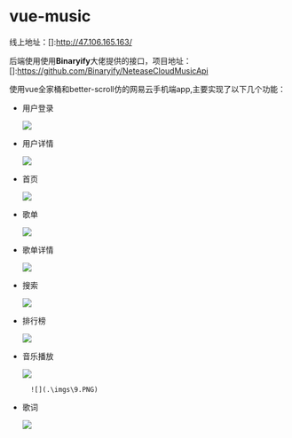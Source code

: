 # vue-music

线上地址：[]:http://47.106.165.163/

后端使用使用**Binaryify**大佬提供的接口，项目地址：[]:https://github.com/Binaryify/NeteaseCloudMusicApi

使用vue全家桶和better-scroll仿的网易云手机端app,主要实现了以下几个功能：

* 用户登录

  ![](./imgs/1.PNG)

* 用户详情

  ![](.\imgs\10.PNG)

* 首页

  ![](.\imgs\2.PNG)

* 歌单

  ![](.\imgs\3.PNG)

* 歌单详情

  ![](.\imgs\4.PNG)

* 搜索

  ![](.\imgs\6.PNG)

* 排行榜

  ![](.\imgs\5.PNG)

* 音乐播放

  ![](.\imgs\7.PNG)

    	![](.\imgs\9.PNG)

* 歌词

  ![](.\imgs\8.PNG)